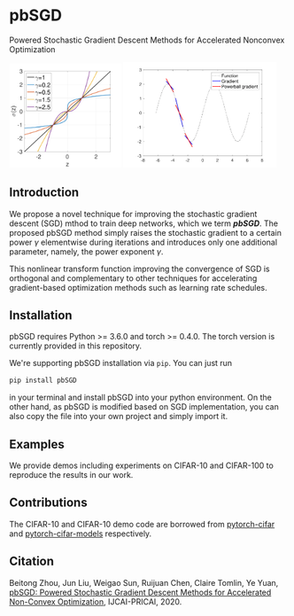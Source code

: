 # pbSGD

Powered Stochastic Gradient Descent Methods for Accelerated Nonconvex Optimization

<p float="left">
  <img src="https://raw.githubusercontent.com/HAIRLAB/pbSGD/master/img/powerball1.png" width="40%" alt="Different gamma choices" />
  <img src="https://raw.githubusercontent.com/HAIRLAB/pbSGD/master/img/powerball2.png" width="55%" alt="Powerball on gradients" /> 
</p>

## Introduction

We propose a novel technique for improving the stochastic gradient descent (SGD) mthod to train deep networks, which we term ***pbSGD***. The proposed pbSGD method simply raises the stochastic gradient to a certain power $\gamma$ elementwise during iterations and introduces only one additional parameter, namely, the power exponent $\gamma$.

This nonlinear transform function improving the convergence of SGD is orthogonal and complementary to other techniques for accelerating gradient-based optimization methods such as learning rate schedules.

## Installation

pbSGD requires Python >= 3.6.0 and torch >= 0.4.0. The torch version is currently provided in this repository.

We're supporting pbSGD installation via `pip`. You can just run

```bash
pip install pbSGD
```

in your terminal and install pbSGD into your python environment. On the other hand, as pbSGD is modified based on SGD implementation, you can also copy the file into your own project and simply import it.

## Examples

We provide demos including experiments on CIFAR-10 and CIFAR-100 to reproduce the results in our work.

## Contributions

The CIFAR-10 and CIFAR-10 demo code are borrowed from [pytorch-cifar](https://github.com/kuangliu/pytorch-cifar) and [pytorch-cifar-models](https://github.com/junyuseu/pytorch-cifar-models) respectively.

## Citation
Beitong Zhou, Jun Liu, Weigao Sun, Ruijuan Chen, Claire Tomlin, Ye Yuan, [pbSGD: Powered Stochastic Gradient Descent Methods for Accelerated Non-Convex Optimization](https://www.ijcai.org/Proceedings/2020/451), IJCAI-PRICAI, 2020.


